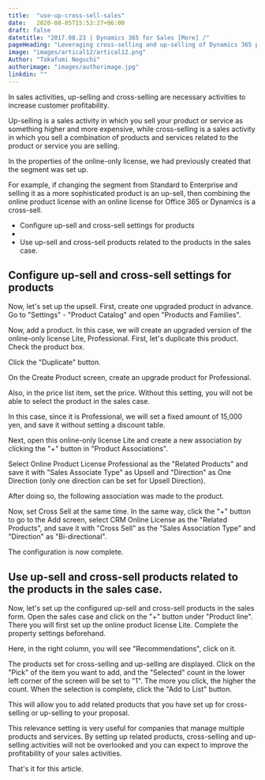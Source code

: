```yaml
---
title:  "use-up-cross-sell-sales"
date:   2020-08-05T15:53:27+06:00
draft: false
datetitle: "2017.08.23 | Dynamics 365 for Sales [More] /"
pageHeading: "Leveraging cross-selling and up-selling of Dynamics 365 products"
image: "images/artical12/artical12.png"
Author: "Takafumi Noguchi"
authorimage: "images/authorimage.jpg"
linkdin: ""
---
```

<!-- Intro  -->
In sales activities, up-selling and cross-selling are necessary activities to increase customer profitability.

Up-selling is a sales activity in which you sell your product or service as something higher and more expensive, while cross-selling is a sales activity in which you sell a combination of products and services related to the product or service you are selling.

In the properties of the online-only license, we had previously created that the segment was set up.

For example, if changing the segment from Standard to Enterprise and selling it as a more sophisticated product is an up-sell, then combining the online product license with an online license for Office 365 or Dynamics is a cross-sell.

<!-- Table of Content  -->

* Configure up-sell and cross-sell settings for products
* 
* Use up-sell and cross-sell products related to the products in the sales case.

## Configure up-sell and cross-sell settings for products
Now, let's set up the upsell. First, create one upgraded product in advance. Go to "Settings" - "Product Catalog" and open "Products and Families".
<!-- Image= sell1.png -->

Now, add a product. In this case, we will create an upgraded version of the online-only license Lite, Professional. First, let's duplicate this product. Check the product box.
<!-- Image= sell2.png -->

Click the "Duplicate" button.
<!-- Image= sell3.png -->

On the Create Product screen, create an upgrade product for Professional.
<!-- Image= sell4.png -->

Also, in the price list item, set the price. Without this setting, you will not be able to select the product in the sales case.
<!-- Image= sell5.png -->

In this case, since it is Professional, we will set a fixed amount of 15,000 yen, and save it without setting a discount table.
<!-- Image= sell6.png -->

Next, open this online-only license Lite and create a new association by clicking the "+" button in "Product Associations".
<!-- Image= sell7.png -->

Select Online Product License Professional as the "Related Products" and save it with "Sales Associate Type" as Upsell and "Direction" as One Direction (only one direction can be set for Upsell Direction).
<!-- Image= sell8.png -->

After doing so, the following association was made to the product.
<!-- Image= sell9.png -->

Now, set Cross Sell at the same time. In the same way, click the "+" button to go to the Add screen, select CRM Online License as the "Related Products", and save it with "Cross Sell" as the "Sales Association Type" and "Direction" as "Bi-directional".
<!-- Image= sell10.png -->

The configuration is now complete.
<!-- Image= sell11.png -->

##

## Use up-sell and cross-sell products related to the products in the sales case.
Now, let's set up the configured up-sell and cross-sell products in the sales form. Open the sales case and click on the "+" button under "Product line". There you will first set up the online product license Lite. Complete the property settings beforehand.
<!-- Image= sell12.png -->

Here, in the right column, you will see "Recommendations", click on it.
<!-- Image= sell13.png -->

The products set for cross-selling and up-selling are displayed.
Click on the "Pick" of the item you want to add, and the "Selected" count in the lower left corner of the screen will be set to "1". The more you click, the higher the count. When the selection is complete, click the "Add to List" button.
<!-- Image= sell14.png -->

This will allow you to add related products that you have set up for cross-selling or up-selling to your proposal.
<!-- Image= sell15.png -->

This relevance setting is very useful for companies that manage multiple products and services. By setting up related products, cross-selling and up-selling activities will not be overlooked and you can expect to improve the profitability of your sales activities.

That's it for this article.